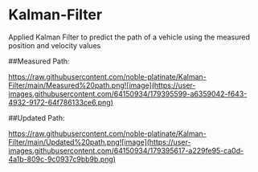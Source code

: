 # Kalman-Filter

Applied Kalman Filter to predict the path of a vehicle using the measured position and velocity values

##Measured Path:

https://raw.githubusercontent.com/noble-platinate/Kalman-Filter/main/Measured%20path.png![image](https://user-images.githubusercontent.com/64150934/179395599-a6359042-f643-4932-9172-64f786133ce6.png)

##Updated Path:

https://raw.githubusercontent.com/noble-platinate/Kalman-Filter/main/Updated%20path.png![image](https://user-images.githubusercontent.com/64150934/179395617-a229fe95-ca0d-4a1b-809c-9c0937c9bb9b.png)
